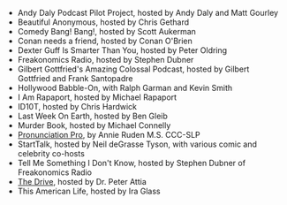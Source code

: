 - Andy Daly Podcast Pilot Project, hosted by Andy Daly and Matt Gourley
- Beautiful Anonymous, hosted by Chris Gethard
- Comedy Bang! Bang!, hosted by Scott Aukerman
- Conan needs a friend, hosted by Conan O'Brien
- Dexter Guff Is Smarter Than You, hosted by Peter Oldring
- Freakonomics Radio, hosted by Stephen Dubner
- Gilbert Gottfried's Amazing Colossal Podcast, hosted by Gilbert Gottfried and Frank Santopadre
- Hollywood Babble-On, with Ralph Garman and Kevin Smith
- I Am Rapaport, hosted by Michael Rapaport
- ID10T, hosted by Chris Hardwick
- Last Week On Earth, hosted by Ben Gleib
- Murder Book, hosted by Michael Connelly
- [Pronunciation Pro](https://anchor.fm/pronunciationpro), by Annie Ruden M.S. CCC-SLP
- StartTalk, hosted by Neil deGrasse Tyson, with various comic and celebrity co-hosts
- Tell Me Something I Don't Know, hosted by Stephen Dubner of Freakonomics Radio
- [The Drive](https://peterattiamd.com/podcast/), hosted by Dr. Peter Attia
- This American Life, hosted by Ira Glass
